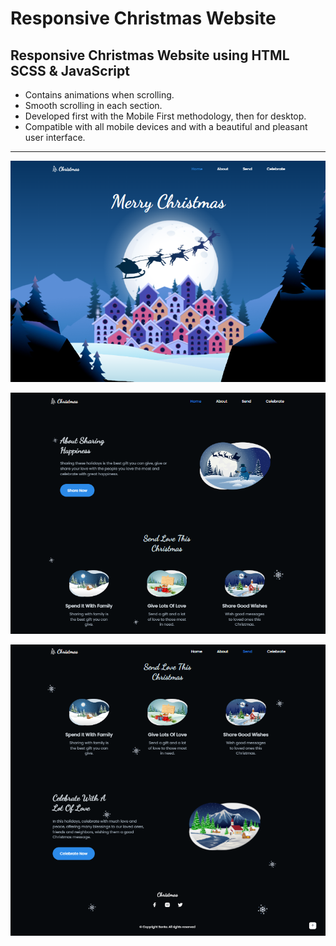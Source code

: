 
# Responsive Christmas Website



## Responsive Christmas Website using HTML SCSS & JavaScript

- Contains animations when scrolling.
- Smooth scrolling in each section.
- Developed first with the Mobile First methodology, then for desktop.
- Compatible with all mobile devices and with a beautiful and pleasant user interface.

------------------------------------------------------------------------------------
![alt text](https://github.com/yastrb/christmas-responsive-2/blob/master/cover1.png)

![alt text](https://github.com/yastrb/christmas-responsive-2/blob/master/cover2.png)

![alt text](https://github.com/yastrb/christmas-responsive-2/blob/master/cover3.png)

